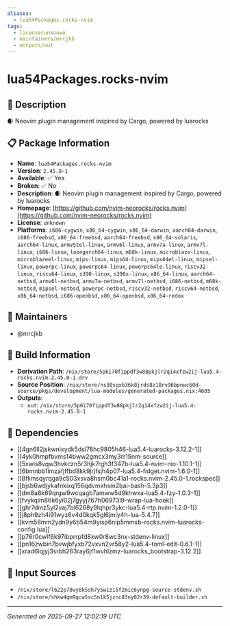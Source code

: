 ```yaml
---
aliases:
  - lua54Packages.rocks-nvim
tags:
  - license/unknown
  - maintainers/mrcjkb
  - outputs/out
---
```


# lua54Packages.rocks-nvim

## 📝 Description

🌒 Neovim plugin management inspired by Cargo, powered by luarocks

## 📋 Package Information

- **Name**: `lua54Packages.rocks-nvim`
- **Version**: `2.45.0-1`
- **Available**: ✅ Yes
- **Broken**: ✅ No
- **Description**: 🌒 Neovim plugin management inspired by Cargo, powered by luarocks
- **Homepage**: [https://github.com/nvim-neorocks/rocks.nvim](https://github.com/nvim-neorocks/rocks.nvim)
- **License**: `unknown`
- **Platforms**: `i686-cygwin`, `x86_64-cygwin`, `x86_64-darwin`, `aarch64-darwin`, `i686-freebsd`, `x86_64-freebsd`, `aarch64-freebsd`, `x86_64-solaris`, `aarch64-linux`, `armv5tel-linux`, `armv6l-linux`, `armv7a-linux`, `armv7l-linux`, `i686-linux`, `loongarch64-linux`, `m68k-linux`, `microblaze-linux`, `microblazeel-linux`, `mips-linux`, `mips64-linux`, `mips64el-linux`, `mipsel-linux`, `powerpc-linux`, `powerpc64-linux`, `powerpc64le-linux`, `riscv32-linux`, `riscv64-linux`, `s390-linux`, `s390x-linux`, `x86_64-linux`, `aarch64-netbsd`, `armv6l-netbsd`, `armv7a-netbsd`, `armv7l-netbsd`, `i686-netbsd`, `m68k-netbsd`, `mipsel-netbsd`, `powerpc-netbsd`, `riscv32-netbsd`, `riscv64-netbsd`, `x86_64-netbsd`, `i686-openbsd`, `x86_64-openbsd`, `x86_64-redox`
## 👥 Maintainers

- @mrcjkb


## 🔧 Build Information

- **Derivation Path**: `/nix/store/5p6i70fippdf3w88pkjlr2q14xfzw2ij-lua5.4-rocks.nvim-2.45.0-1.drv`
- **Source Position**: `/nix/store/ns30sqxb36k8jrds8z18rv96bpnwc60d-source/pkgs/development/lua-modules/generated-packages.nix:4605`
- **Outputs**:
  - `out`:  `/nix/store/5p6i70fippdf3w88pkjlr2q14xfzw2ij-lua5.4-rocks.nvim-2.45.0-1`

## 🔗 Dependencies

- [[4gn6ll2jskwnixydk5dsl78hc9805h46-lua5.4-luarocks-3.12.2-1]]
- [[4yk0hmpfbvms14bww2gmcx3my3rr15nm-source]]
- [[5xwis8vqw3hvkczn5r3hjk7rgh3f347b-lua5.4-nvim-nio-1.10.1-1]]
- [[6bmnbb1lmzafjffbd8kk9jrjfsjh4p07-lua5.4-fidget.nvim-1.6.0-1]]
- [[8flimsqyrqga9c503xsva8hsm0bc41a1-rocks.nvim-2.45.0-1.rockspec]]
- [[bjsb6wdjykafnkixq156qdvmxhsm2bai-bash-5.3p3]]
- [[dm8a8k69qrgw9wcqagb7amww5d9khwxa-lua5.4-fzy-1.0.3-1]]
- [[fvykqlm86k6yl02j7gyyj767h06973i9-wrap-lua-hook]]
- [[ghr7dmz5yl2vaj7bl6268y9lqhpr3ykc-lua5.4-rtp.nvim-1.2.0-1]]
- [[j8ph9zh4i91wyz6v4d0kqk5gl6jmiy4h-lua-5.4.7]]
- [[kvm58mm2ydn9y6b54m9yisp6nip5mmxb-rocks.nvim-luarocks-config.lua]]
- [[p76r0cwlf6k97ibprrpfd8xw0r8wc3nx-stdenv-linux]]
- [[pn16zwbin7bvwjbfyxb72vxvn2vr58y2-lua5.4-toml-edit-0.6.1-1]]
- [[xrad6lqjyj3srbh263ray6jf1wvhlzmz-luarocks_bootstrap-3.12.2]]

## 📁 Input Sources

- `/nix/store/l622p70vy8k5sh7y5wizi5f2mic6ynpg-source-stdenv.sh`
- `/nix/store/shkw4qm9qcw5sc5n1k5jznc83ny02r39-default-builder.sh`

---
*Generated on 2025-09-27 12:02:19 UTC*
